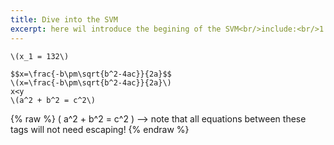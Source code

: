 ```yaml
---
title: Dive into the SVM
excerpt: here wil introduce the begining of the SVM<br/>include:<br/>1.
---
```

`\(x_1 = 132\)`
```
$$x=\frac{-b\pm\sqrt{b^2-4ac}}{2a}$$
\(x=\frac{-b\pm\sqrt{b^2-4ac}}{2a}\)
x<y
\(a^2 + b^2 = c^2\)
```



 {% raw %}
 \( a^2 + b^2 = c^2 \) --> note that all equations between these tags will not need escaping! 
 {% endraw %}
